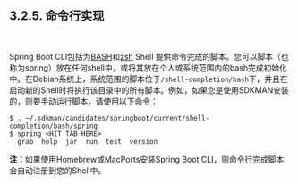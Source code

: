 <h2>3.2.5. 命令行实现</h2><br>

Spring Boot CLI包括为[BASH](https://en.wikipedia.org/wiki/Bash_%28Unix_shell%29)和[zsh](https://en.wikipedia.org/wiki/Z_shell) Shell 提供命令完成的脚本。您可以脚本（也称为spring）放在任何shell中，或将其放在个人或系统范围内的bash完成初始化中。在Debian系统上，系统范围的脚本位于```/shell-completion/bash```下，并且在启动新的Shell时将执行该目录中的所有脚本。例如，如果您是使用SDKMAN安装的，则要手动运行脚本，请使用以下命令：
```
$ . ~/.sdkman/candidates/springboot/current/shell-completion/bash/spring
$ spring <HIT TAB HERE>
  grab  help  jar  run  test  version 
```


<b>注：</b>如果使用Homebrew或MacPorts安装Spring Boot CLI，则命令行完成脚本会自动注册到您的Shell中。
